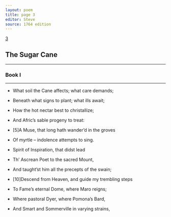 ```yaml
---
layout: poem
title: page 3
editor: Steve
source: 1764 edition
---
```


[3]()

## The Sugar Cane

_____________________________________

### Book I

_____________________________________

- What soil the Cane affects; what care demands;
- Beneath what signs to plant; what ills await;
- How the hot nectar best to christallize;
- And Afric’s sable progeny to treat:
- \[5]A Muse, that long hath wander’d in the groves
- Of myrtle – indolence attempts to sing.

- Spirit of Inspiration, that didst lead 
- Th’ Ascrean Poet to the sacred Mount,
- And taught’st him all the precepts of the swain;
- \[10]Descend from Heaven, and guide my trembling steps 
- To Fame’s eternal Dome, where Maro reigns; 
- Where pastoral Dyer, where Pomona’s Bard,
- And Smart and Sommerville in varying strains,